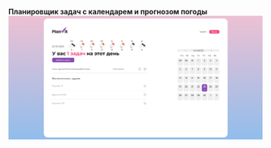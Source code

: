 <b>Планировщик задач с календарем и прогнозом погоды</b>
![Image alt](https://github.com/nessaj9698/TimePlanner/blob/master/TP.screen.png)

